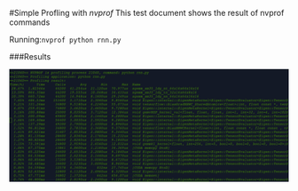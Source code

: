 #Simple Profling with _nvprof_
This test document shows the result of nvprof commands


Running:```nvprof python rnn.py```




  ###Results

![image](ss.png)
